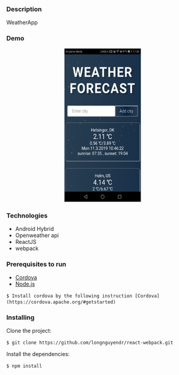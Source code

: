### Description
WeatherApp

### Demo

<p align="center">
<img width="200px" height="400px" src ="./www/img/demo.png" /></p>

### Technologies
* Android Hybrid
* Openweather api  
* ReactJS
* webpack

### Prerequisites to run
* [Cordova](https://cordova.apache.org/)
* [Node.js](https://nodejs.org/en/download/)

```
$ Install cordova by the following instruction [Cordova](https://cordova.apache.org/#getstarted)
```

### Installing
Clone the project:
```
$ git clone https://github.com/longnguyendr/react-webpack.git
```
Install the dependencies:

```
$ npm install
